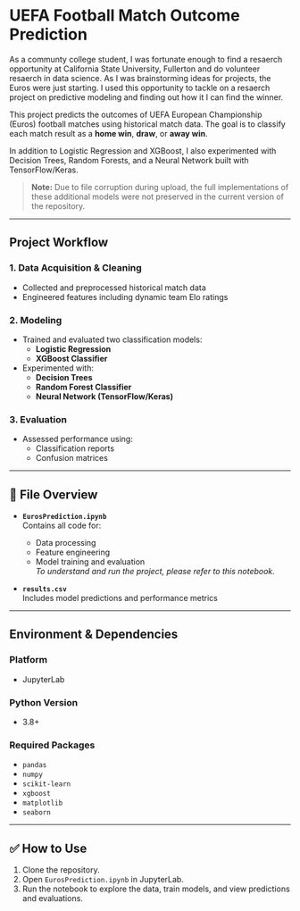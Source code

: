 # UEFA Football Match Outcome Prediction

As a communty college student, I was fortunate enough to find a resaerch opportunity at California State University, Fullerton and do volunteer resaerch in data science. As I was brainstorming ideas for projects, the Euros were just starting. I used this opportunity to tackle on a resaerch project on predictive modeling and finding out how it I can find the winner. 

This project predicts the outcomes of UEFA European Championship (Euros) football matches using historical match data. The goal is to classify each match result as a **home win**, **draw**, or **away win**.

In addition to Logistic Regression and XGBoost, I also experimented with Decision Trees, Random Forests, and a Neural Network built with TensorFlow/Keras.  
> **Note:** Due to file corruption during upload, the full implementations of these additional models were not preserved in the current version of the repository.

---

## Project Workflow

### 1. Data Acquisition & Cleaning
- Collected and preprocessed historical match data  
- Engineered features including dynamic team Elo ratings

### 2. Modeling
- Trained and evaluated two classification models:
  - **Logistic Regression**
  - **XGBoost Classifier**
- Experimented with:
  - **Decision Trees**
  - **Random Forest Classifier**
  - **Neural Network (TensorFlow/Keras)**

### 3. Evaluation
- Assessed performance using:
  - Classification reports
  - Confusion matrices

---

## 📁 File Overview

- **`EurosPrediction.ipynb`**  
  Contains all code for:
  - Data processing  
  - Feature engineering  
  - Model training and evaluation  
   _To understand and run the project, please refer to this notebook._

- **`results.csv`**  
  Includes model predictions and performance metrics

---

## Environment & Dependencies

### Platform
- JupyterLab

### Python Version
- 3.8+

### Required Packages
- `pandas`  
- `numpy`  
- `scikit-learn`  
- `xgboost`  
- `matplotlib`  
- `seaborn`

---

## ✅ How to Use

1. Clone the repository.
2. Open `EurosPrediction.ipynb` in JupyterLab.
3. Run the notebook to explore the data, train models, and view predictions and evaluations.

